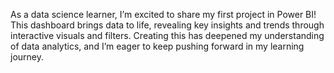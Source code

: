 As a data science learner, I’m excited to share my first project in Power BI! This dashboard brings data to life, revealing key insights and trends through interactive visuals and filters.
Creating this has deepened my understanding of data analytics, and I’m eager to keep pushing forward in my learning journey.

